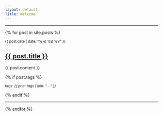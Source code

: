 ```yaml
---
layout: default
Title: Welcome
---
```

<hr/>

{% for post in site.posts %}

<article class='post'>
  <div class="post-date"><small>{{ post.date | date: "%-d %B %Y" }}</small></div>
  <h1 class='post-title'>
    <a href="{{ site.path }}{{ post.url }}">
      {{ post.title }}
    </a>
  </h1>
  {{ post.content }}
</article>

{% if post.tags %}
  <p><small>tags: <em>{{ post.tags | join: "</em> - <em>" }}</em></small></p>
{% endif %}

<hr/>

{% endfor %}
